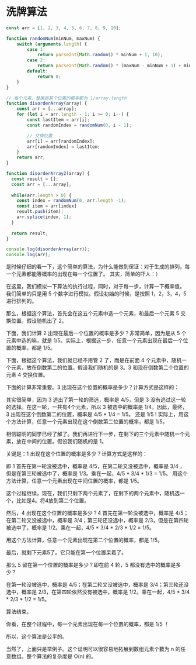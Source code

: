 # 洗牌算法

```javascript
const arr = [1, 2, 3, 4, 5, 6, 7, 8, 9, 10];

function randomNum(minNum, maxNum) {
    switch (arguments.length) {
        case 1:
            return parseInt(Math.random() * minNum + 1, 10);
        case 2:
            return parseInt(Math.random() * (maxNum - minNum + 1) + minNum, 10);
        default:
            return 0;
    }
}

// 每个元素，替换到某个位置的概率都为 1/array.length
function disorderArray(array) {
    const arr = [...array];
    for (let i = arr.length - 1; i >= 0; i--) {
        const lastItem = arr[i];
        const randomIndex = randomNum(0, i - 1);

        // 交换位置
        arr[i] = arr[randomIndex];
        arr[randomIndex] = lastItem;
    }
    return arr;
}

function disorderArray2(array) {
  const result = [];
  const arr = [...array];
  
  while(arr.length > 0) {
    const index = randomNum(0, arr.length -1);
    const item = arr[index]
    result.push(item);
    arr.splice(index, 1);
  }
  
  return result;
}

console.log(disorderArray(arr));
console.log(arr);

```


是时候仔细的看一下，这个简单的算法，为什么能做到保证：对于生成的排列，每一个元素都能等概率的出现在每一个位置了。
其实，简单的吓人：）

在这里，我们模拟一下算法的执行过程，同时，对于每一步，计算一下概率值。
我们简单的只是用 5 个数字进行模拟。假设初始的时候，是按照 1，2，3，4，5 进行排列的。



那么，根据这个算法，首先会在这五个元素中选一个元素，和最后一个元素 5 交换位置。假设随机出了 2。



下面，我们计算 2 出现在最后一个位置的概率是多少？非常简单，因为是从 5 个元素中选的嘛，就是 1/5。实际上，根据这一步，任意一个元素出现在最后一个位置的概率，都是 1/5。



下面，根据这个算法，我们就已经不用管 2 了，而是在前面 4 个元素中，随机一个元素，放在倒数第二的位置。假设我们随机的是 3。3 和现在倒数第二个位置的元素 4 交换位置。



下面的计算非常重要。3 出现在这个位置的概率是多少？计算方式是这样的：



其实很简单，因为 3 逃出了第一轮的筛选，概率是 4/5，但是 3 没有逃过这一轮的选择。在这一轮，一共有4个元素，所以 3 被选中的概率是 1/4。因此，最终，3 出现在这个倒数第二的位置，概率是 4/5 * 1/4 = 1/5。
还是 1/5 !
实际上，用这个方法计算，任意一个元素出现在这个倒数第二位置的概率，都是 1/5。

相信聪明的同学已经了解了。我们再进行下一步，在剩下的三个元素中随机一个元素，放在中间的位置。假设我们随机的是 1。



关键是：1 出现在这个位置的概率是多少？计算方式是这样的：



即 1 首先在第一轮没被选中，概率是 4/5，在第二轮又没被选中，概率是 3/4 ，但是在第三轮被选中了，概率是 1/3。乘在一起，4/5 * 3/4 * 1/3 = 1/5。
用这个方法计算，任意一个元素出现在中间位置的概率，都是 1/5。

这个过程继续，现在，我们只剩下两个元素了，在剩下的两个元素中，随机选一个，比如是4。将4放到第二个位置。



然后，4 出现在这个位置的概率是多少？4 首先在第一轮没被选中，概率是 4/5；在第二轮又没被选中，概率是 3/4；第三轮还没选中，概率是 2/3，但是在第四轮被选中了，概率是 1/2。乘在一起，4/5 * 3/4 * 2/3 * 1/2 = 1/5。


用这个方法计算，任意一个元素出现在第二个位置的概率，都是 1/5。



最后，就剩下元素5了。它只能在第一个位置呆着了。


那么 5 留在第一个位置的概率是多少？即在前 4 轮，5 都没有选中的概率是多少？


在第一轮没被选中，概率是 4/5；在第二轮又没被选中，概率是 3/4；第三轮还没选中，概率是 2/3，在第四轮依然没有被选中，概率是 1/2。乘在一起，4/5 * 3/4 * 2/3 * 1/2 = 1/5。


算法结束。

你看，在整个过程中，每一个元素出现在每一个位置的概率，都是 1/5 ！


所以，这个算法是公平的。


当然了，上面只是举例子。这个证明可以很容易地拓展到数组元素个数为 n 的任意数组。整个算法的复杂度是 O(n) 的。